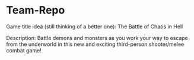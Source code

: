# Team-Repo

Game title idea (still thinking of a better one): The Battle of Chaos in Hell


Description: Battle demons and monsters as you work your way to escape from the underworld in this new and exciting third-person shooter/melee combat game!
